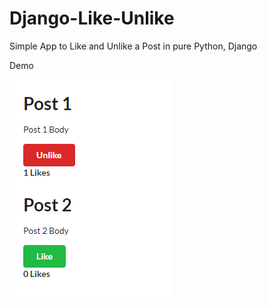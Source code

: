# Django-Like-Unlike
Simple App to Like and Unlike a Post in pure Python, Django

Demo 

![Post Page](https://raw.githubusercontent.com/Alexeino/Django-Like-Unlike/master/static/PostsPNG.PNG)
